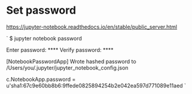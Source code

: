 # Set password 
https://jupyter-notebook.readthedocs.io/en/stable/public_server.html <br>

`
$ jupyter notebook password

Enter password:  ****
Verify password: ****

[NotebookPasswordApp] Wrote hashed password to /Users/you/.jupyter/jupyter_notebook_config.json

c.NotebookApp.password = u'sha1:67c9e60bb8b6:9ffede0825894254b2e042ea597d771089e11aed
`


